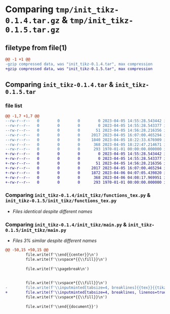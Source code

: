 # Comparing `tmp/init_tikz-0.1.4.tar.gz` & `tmp/init_tikz-0.1.5.tar.gz`

## filetype from file(1)

```diff
@@ -1 +1 @@
-gzip compressed data, was "init_tikz-0.1.4.tar", max compression
+gzip compressed data, was "init_tikz-0.1.5.tar", max compression
```

## Comparing `init_tikz-0.1.4.tar` & `init_tikz-0.1.5.tar`

### file list

```diff
@@ -1,7 +1,7 @@
--rw-r--r--   0        0        0        0 2023-04-05 14:55:28.543442 init_tikz-0.1.4/README.md
--rw-r--r--   0        0        0        0 2023-04-05 14:55:28.543377 init_tikz-0.1.4/init_tikz/__init__.py
--rw-r--r--   0        0        0       51 2023-04-05 14:56:28.216356 init_tikz-0.1.4/init_tikz/__main__.py
--rw-r--r--   0        0        0     2017 2023-04-05 16:07:00.465294 init_tikz-0.1.4/init_tikz/functions_tex.py
--rw-r--r--   0        0        0     1840 2023-04-05 18:22:33.676909 init_tikz-0.1.4/init_tikz/main.py
--rw-r--r--   0        0        0      368 2023-04-05 18:22:47.214671 init_tikz-0.1.4/pyproject.toml
--rw-r--r--   0        0        0      293 1970-01-01 00:00:00.000000 init_tikz-0.1.4/PKG-INFO
+-rw-r--r--   0        0        0        0 2023-04-05 14:55:28.543442 init_tikz-0.1.5/README.md
+-rw-r--r--   0        0        0        0 2023-04-05 14:55:28.543377 init_tikz-0.1.5/init_tikz/__init__.py
+-rw-r--r--   0        0        0       51 2023-04-05 14:56:28.216356 init_tikz-0.1.5/init_tikz/__main__.py
+-rw-r--r--   0        0        0     2017 2023-04-05 16:07:00.465294 init_tikz-0.1.5/init_tikz/functions_tex.py
+-rw-r--r--   0        0        0     1872 2023-04-06 04:07:05.439820 init_tikz-0.1.5/init_tikz/main.py
+-rw-r--r--   0        0        0      368 2023-04-06 04:08:17.969951 init_tikz-0.1.5/pyproject.toml
+-rw-r--r--   0        0        0      293 1970-01-01 00:00:00.000000 init_tikz-0.1.5/PKG-INFO
```

### Comparing `init_tikz-0.1.4/init_tikz/functions_tex.py` & `init_tikz-0.1.5/init_tikz/functions_tex.py`

 * *Files identical despite different names*

### Comparing `init_tikz-0.1.4/init_tikz/main.py` & `init_tikz-0.1.5/init_tikz/main.py`

 * *Files 3% similar despite different names*

```diff
@@ -50,15 +50,15 @@
         file.write(f'\\end{{center}}\n')
         file.write(f'\\vspace*{{\\fill}}\n')
 
         file.write(f'\\pagebreak\n')
 
         
         file.write(f'\\vspace*{{\\fill}}\n')
-        file.write(f'\\inputminted[tabsize=4, breaklines]{{tex}}{{tikz-1.tex}}\n')
+        file.write(f'\\inputminted[tabsize=4, breaklines, linenos=true, fontsize=\\small]{{tex}}{{tikz-1.tex}}\n')
         file.write(f'\\vspace*{{\\fill}}\n')
 
         file.write(f'\\end{{document}}')
```

